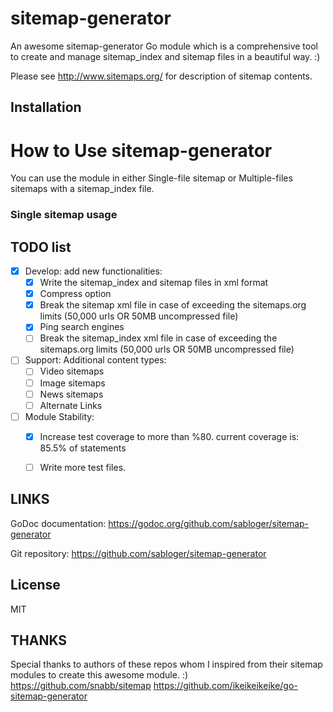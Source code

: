 sitemap-generator
=================

An awesome sitemap-generator Go module which is a comprehensive tool to create
and manage sitemap_index and sitemap files in a beautiful way. :)

Please see http://www.sitemaps.org/ for description of sitemap contents.

## Installation

# How to Use sitemap-generator

You can use the module in either Single-file sitemap or Multiple-files 
sitemaps with a sitemap_index file.

### Single sitemap usage

## TODO list
- [x] Develop: add new functionalities:
  - [x] Write the sitemap_index and sitemap files in xml format
  - [x] Compress option
  - [x] Break the sitemap xml file in case of exceeding 
    the sitemaps.org limits (50,000 urls OR 50MB uncompressed file)
  - [x] Ping search engines
  - [ ] Break the sitemap_index xml file in case of exceeding
    the sitemaps.org limits (50,000 urls OR 50MB uncompressed file)
- [ ] Support: Additional content types:
  - [ ] Video sitemaps
  - [ ] Image sitemaps
  - [ ] News sitemaps
  - [ ] Alternate Links
- [ ] Module Stability:
  - [x] Increase test coverage to more than %80.
  current coverage is: 85.5% of statements
  - [ ] Write more test files.


## LINKS
GoDoc documentation:
https://godoc.org/github.com/sabloger/sitemap-generator

Git repository:
https://github.com/sabloger/sitemap-generator


## License
MIT


## THANKS
Special thanks to authors of these repos whom I inspired from their sitemap modules to create this awesome module. :)
https://github.com/snabb/sitemap
https://github.com/ikeikeikeike/go-sitemap-generator
